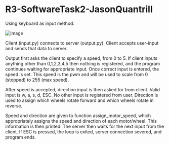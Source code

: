 # R3-SoftwareTask2-JasonQuantrill

Using keyboard as input method.

![image](https://user-images.githubusercontent.com/91751222/138609154-d3341b63-0bce-43ff-ac23-2e3c68248e46.png)


Client (input.py) connects to server (output.py).
Client accepts user-input and sends that data to server.

Output first asks the client to specify a speed, from 0 to 5. If client inputs anything other than 0,1,2,3,4,5 then nothing is registered, and the program continues waiting for appropriate input. Once correct input is entered, the speed is set. This speed is the pwm and will be used to scale from 0 (stopped) to 255 (max speed).

After speed is accepted, direction input is then asked for from client. Valid input is w, a, s, d, ESC. No other input is registered from user. Direction is used to assign which wheels rotate forward and which wheels rotate in reverse. 

Speed and direction are given to function assign_motor_speed, which appropriately assigns the speed and direction of each motor/wheel. This information is then printed. The server then waits for the next input from the client. If ESC is pressed, the loop is exited, server connection severed, and program ends.
